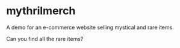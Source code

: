 # mythrilmerch

A demo for an e-commerce website selling mystical and rare items.

Can you find all the rare items?